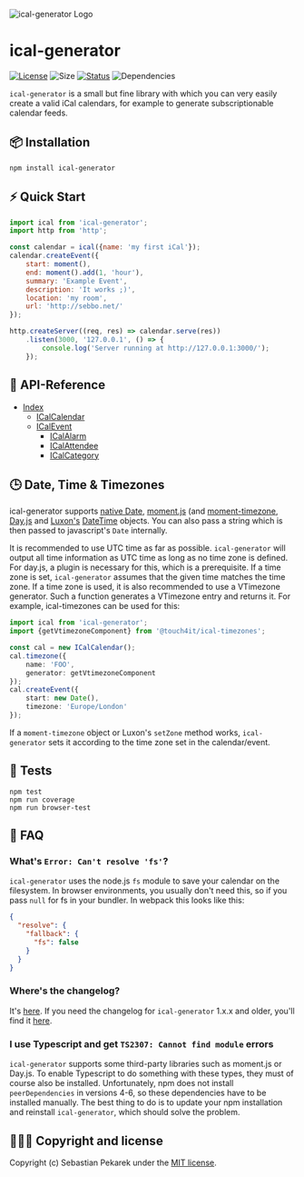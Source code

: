 ![ical-generator Logo](https://d.sebbo.net/ical-generator-logo-AvKRjlfYJe4OlPV9l0zgSDlgyW59bOzFzjUUTG9tGM0ySKQuZ1PbzkZO9XYZ1vjLt8XwRgjZH2CYw22vD9OTzFeTvEWlqPFfyuox.jpg)

# ical-generator

[![License](https://img.shields.io/badge/license-MIT-blue.svg?style=flat-square)](LICENSE)
![Size](https://img.shields.io/bundlephobia/min/ical-generator?style=flat-square)
[![Status](https://img.shields.io/github/workflow/status/sebbo2002/ical-generator/Tests?style=flat-square)](https://github.com/sebbo2002/ical-generator/actions)
![Dependencies](https://img.shields.io/depfu/sebbo2002/ical-generator?style=flat-square)

`ical-generator` is a small but fine library with which you can very easily create a valid iCal calendars, for example
to generate subscriptionable calendar feeds.


## 📦 Installation

	npm install ical-generator


## ⚡️ Quick Start

```javascript
import ical from 'ical-generator';
import http from 'http';

const calendar = ical({name: 'my first iCal'});
calendar.createEvent({
    start: moment(),
    end: moment().add(1, 'hour'),
    summary: 'Example Event',
    description: 'It works ;)',
    location: 'my room',
    url: 'http://sebbo.net/'
});

http.createServer((req, res) => calendar.serve(res))
    .listen(3000, '127.0.0.1', () => {
        console.log('Server running at http://127.0.0.1:3000/');
    });
```

## 📑 API-Reference

- [Index](https://sebbo2002.github.io/ical-generator/develop/reference/)
    - [ICalCalendar](https://sebbo2002.github.io/ical-generator/develop/reference/classes/icalcalendar.html)
    - [ICalEvent](https://sebbo2002.github.io/ical-generator/develop/reference/classes/icalevent.html)
        - [ICalAlarm](https://sebbo2002.github.io/ical-generator/develop/reference/classes/icalalarm.html)
        - [ICalAttendee](https://sebbo2002.github.io/ical-generator/develop/reference/classes/icalattendee.html)
        - [ICalCategory](https://sebbo2002.github.io/ical-generator/develop/reference/classes/icalcategory.html)

## 🕒 Date, Time & Timezones

ical-generator supports [native Date](https://developer.mozilla.org/en-US/docs/Web/JavaScript/Reference/Global_Objects/Date),
[moment.js](https://momentjs.com/) (and [moment-timezone](https://momentjs.com/timezone/), [Day.js](https://day.js.org/en/) and
[Luxon's](https://moment.github.io/luxon/) [DateTime](https://moment.github.io/luxon/docs/class/src/datetime.js~DateTime.html)
objects. You can also pass a string which is then passed to javascript's `Date` internally.

It is recommended to use UTC time as far as possible. `ical-generator` will output all time information as UTC time as
long as no time zone is defined. For day.js, a plugin is necessary for this, which is a prerequisite. If a time zone is
set, `ical-generator` assumes that the given time matches the time zone. If a time zone is used, it is also recommended
to use a VTimezone generator. Such a function generates a VTimezone entry and returns it. For example, ical-timezones can
be used for this:

```typescript
import ical from 'ical-generator';
import {getVtimezoneComponent} from '@touch4it/ical-timezones';

const cal = new ICalCalendar();
cal.timezone({
    name: 'FOO',
    generator: getVtimezoneComponent
});
cal.createEvent({
    start: new Date(),
    timezone: 'Europe/London'
});
```

If a `moment-timezone` object or Luxon's `setZone` method works, `ical-generator` sets it according to the time zone set
in the calendar/event.




## 🚦 Tests

```
npm test
npm run coverage
npm run browser-test
```


## 🙋 FAQ

### What's `Error: Can't resolve 'fs'`?
`ical-generator` uses the node.js `fs` module to save your calendar on the filesystem. In browser environments, you usually don't need this, so if you pass `null` for fs in your bundler. In webpack this looks like this:

```json
{
  "resolve": {
    "fallback": {
      "fs": false
    }
  }
}
```

### Where's the changelog?
It's [here](https://github.com/sebbo2002/ical-generator/blob/develop/CHANGELOG.md). If you need the changelog for
`ical-generator` 1.x.x and older, you'll find it [here](https://github.com/sebbo2002/ical-generator/blob/25338b8bf98f9afd3c88849e735fa33fa45fb766/CHANGELOG.md).

### I use Typescript and get `TS2307: Cannot find module` errors
`ical-generator` supports some third-party libraries such as moment.js or Day.js. To enable Typescript to do something
with these types, they must of course also be installed. Unfortunately, npm does not install `peerDependencies` in
versions 4-6, so these dependencies have to be installed manually. The best thing to do is to update your npm installation
and reinstall `ical-generator`, which should solve the problem.


## 🙆🏼‍♂️ Copyright and license

Copyright (c) Sebastian Pekarek under the [MIT license](LICENSE).
